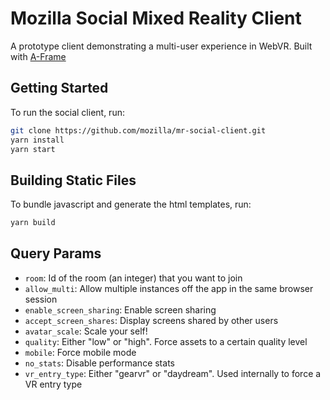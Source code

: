 # Mozilla Social Mixed Reality Client

A prototype client demonstrating a multi-user experience in WebVR. Built with
[A-Frame](https://github.com/aframevr/aframe/)

## Getting Started

To run the social client, run:

```sh
git clone https://github.com/mozilla/mr-social-client.git
yarn install
yarn start
```

## Building Static Files

To bundle javascript and generate the html templates, run:

```sh
yarn build
```

## Query Params

- `room`: Id of the room (an integer) that you want to join
- `allow_multi`: Allow multiple instances off the app in the same browser session
- `enable_screen_sharing`: Enable screen sharing
- `accept_screen_shares`: Display screens shared by other users
- `avatar_scale`: Scale your self!
- `quality`: Either "low" or "high". Force assets to a certain quality level
- `mobile`: Force mobile mode
- `no_stats`: Disable performance stats
- `vr_entry_type`: Either "gearvr" or "daydream". Used internally to force a VR entry type
